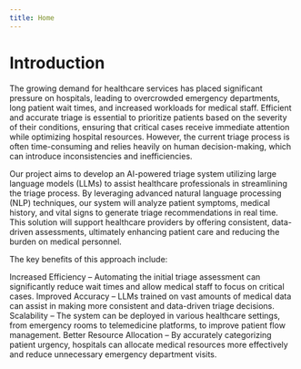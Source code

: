 ```yaml
---
title: Home
---
```

# Introduction

The growing demand for healthcare services has placed significant pressure on hospitals, leading to overcrowded emergency departments, long patient wait times, and increased workloads for medical staff. Efficient and accurate triage is essential to prioritize patients based on the severity of their conditions, ensuring that critical cases receive immediate attention while optimizing hospital resources. However, the current triage process is often time-consuming and relies heavily on human decision-making, which can introduce inconsistencies and inefficiencies.

Our project aims to develop an AI-powered triage system utilizing large language models (LLMs) to assist healthcare professionals in streamlining the triage process. By leveraging advanced natural language processing (NLP) techniques, our system will analyze patient symptoms, medical history, and vital signs to generate triage recommendations in real time. This solution will support healthcare providers by offering consistent, data-driven assessments, ultimately enhancing patient care and reducing the burden on medical personnel.

The key benefits of this approach include:

Increased Efficiency – Automating the initial triage assessment can significantly reduce wait times and allow medical staff to focus on critical cases.
Improved Accuracy – LLMs trained on vast amounts of medical data can assist in making more consistent and data-driven triage decisions.
Scalability – The system can be deployed in various healthcare settings, from emergency rooms to telemedicine platforms, to improve patient flow management.
Better Resource Allocation – By accurately categorizing patient urgency, hospitals can allocate medical resources more effectively and reduce unnecessary emergency department visits.



